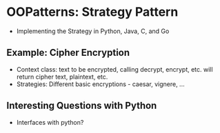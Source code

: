  # OOPatterns: Strategy Pattern

- Implementing the Strategy in Python, Java, C, and Go

##  Example: Cipher Encryption 
- Context class: text to be encrypted, calling decrypt, encrypt, etc. will return cipher text, plaintext, etc.
- Strategies: Different basic encryptions - caesar, vignere, ...

## Interesting Questions with Python
- Interfaces with python?



